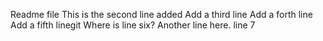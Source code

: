 Readme file
This is the second line added
Add a third line
Add a forth line
Add a fifth linegit 
Where is line six?
Another line here.  line 7